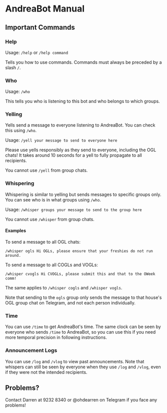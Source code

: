 # AndreaBot Manual

## Important Commands
### Help
Usage: `/help` or `/help command`

Tells you how to use commands. Commands must always be preceded by a slash `/`.

### Who
Usage: `/who`

This tells you who is listening to this bot and who belongs to which groups.

### Yelling

Yells send a message to everyone listening to AndreaBot. You can check this using `/who`.

Usage: `/yell your message to send to everyone here`

Please use yells responsibly as they send to everyone, including the OGL chats! It takes around 10 seconds for a yell to fully propagate to all recipients.

You cannot use `/yell` from group chats.

### Whispering

Whispering is similar to yelling but sends messages to specific groups only. You can see who is in what groups using `/who`.

Usage: `/whisper groups your message to send to the group here`

You cannot use `/whisper` from group chats.

#### Examples

To send a message to all OGL chats:

`/whisper ogls Hi OGLs, please ensure that your freshies do not run around.`

To send a message to all COGLs and VOGLs:

`/whisper cvogls Hi CVOGLs, please submit this and that to the OWeek comm!`

The same applies to `/whisper cogls` and `/whisper vogls`.

Note that sending to the `ogls` group only sends the message to that house's OGL group chat on Telegram, and not each person individually.

### Time
You can use `/time` to get AndreaBot's time. The same clock can be seen by everyone who sends `/time` to AndreaBot, so you can use this if you need more temporal precision in following instructions.

### Announcement Logs
You can use `/log` and `/vlog` to view past announcements. Note that whispers can still be seen by everyone when they use `/log` and `/vlog`, even if they were not the intended recipients.

## Problems?
Contact Darren at 9232 8340 or @ohdearren on Telegram if you face any problems!
